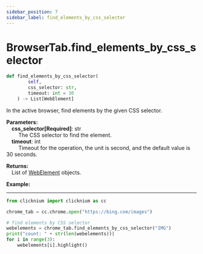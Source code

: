 ```yaml
---
sidebar_position: 7
sidebar_label: find_elements_by_css_selector
---
```

# BrowserTab.find_elements_by_css_selector
```python
def find_elements_by_css_selector(
        self,
        css_selector: str,
        timeout: int = 30
    ) -> List[WebElement]
```  

In the active browser, find elements by the given CSS selector.

**Parameters:**  
    &emsp;**css_selector[Required]**: str     
        &emsp;&emsp; The CSS selector to find the element.   
    &emsp;**timeout**: int  
        &emsp;&emsp; Timeout for the operation, the unit is second, and the default value is 30 seconds. 

**Returns:**  
    &emsp;List of [WebElement](./webelement/webelement.md) objects.

**Example:**
***
```python
from clicknium import clicknium as cc

chrome_tab = cc.chrome.open("https://bing.com/images")

# find elements by CSS selector
webelements = chrome_tab.find_elements_by_css_selector("IMG")
print("count: " + str(len(webelements)))
for i in range(3):
    webelements[i].highlight()

```